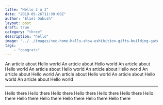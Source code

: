 ```yaml
---
title: "Hello 3 u 3"
date: "2019-05-26T11:00:00Z"
author: "Eliel Dabush"
layout: post
draft: true
category: "three"
description: "hello"
image: "../../images/nec-home-halls-show-exhibition-gifts-building-gates.jpg"
tags:
    - "congrats"
---
```


An article about Hello world An article about Hello world An article about Hello world An article about Hello world
An article about Hello world An article about Hello world An article about Hello world An article about Hello world An article about Hello world

---

Hello there Hello there Hello there Hello there Hello there Hello there Hello there Hello there Hello there Hello there Hello there Hello there
